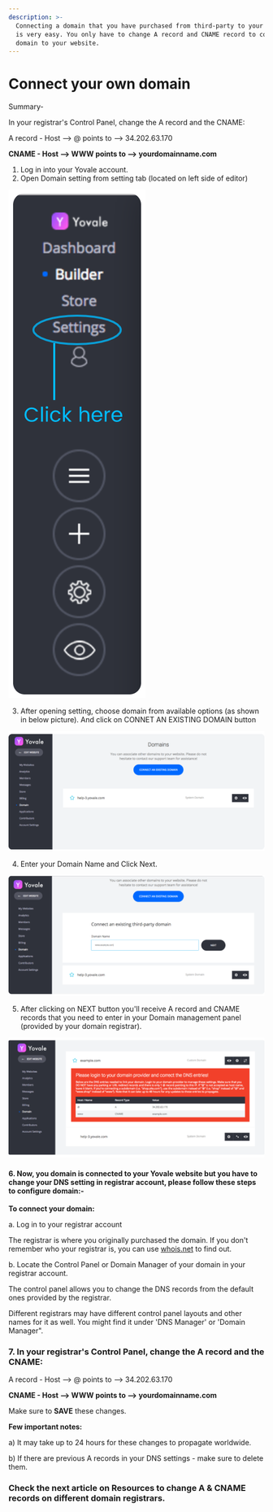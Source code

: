 ```yaml
---
description: >-
  Connecting a domain that you have purchased from third-party to your website
  is very easy. You only have to change A record and CNAME record to connect the
  domain to your website.
---
```


# Connect your own domain

Summary- 

In your registrar's Control Panel, change the A record and the CNAME:

A record -        Host --&gt; @           points to --&gt; 34.202.63.170

**CNAME -         Host --&gt; WWW                    points to --&gt; yourdomainname.com** 



1. Log in into your Yovale account.
2. Open Domain setting from setting tab \(located on left side of editor\)

![](../.gitbook/assets/setting_yovale_1.png)

3. After opening setting, choose domain from available options \(as shown in below picture\). And click on CONNET AN EXISTING DOMAIN button

![](../.gitbook/assets/domain_setting_yovale_2.png)

4. Enter your Domain Name and Click Next.

![](../.gitbook/assets/domain_setting_next_3.png)

5. After clicking on NEXT button you'll receive A record and CNAME records that you need to enter in your Domain management panel \(provided by your domain registrar\).

![](../.gitbook/assets/domain_final_step_4.png)

#### 6. Now, you domain is connected to your  Yovale website but you have to change your DNS setting in registrar account, please follow these steps to configure domain:-

**To connect your domain:**

a. Log in to your registrar account

The registrar is where you originally purchased the domain. If you don't remember who your registrar is, you can use [whois.net](http://whois.net/) to find out.

b. Locate the Control Panel or Domain Manager of your domain in your registrar account.

 The control panel allows you to change the DNS records from the default ones provided by the registrar.

 Different registrars may have different control panel layouts and other names for it as well. You         might find it under 'DNS Manager' or 'Domain Manager".



### 7. In your registrar's Control Panel, change the A record and the CNAME:

A record -        Host --&gt; @           points to --&gt; 34.202.63.170

**CNAME -         Host --&gt; WWW                    points to --&gt; yourdomainname.com**

Make sure to **SAVE** these changes. 





**Few important notes:**

a\) It may take up to 24 hours for these changes to propagate worldwide.

b\) If there are previous A records in your DNS settings - make sure to delete them.

### Check the next article on Resources to change A & CNAME records on different domain registrars. 

